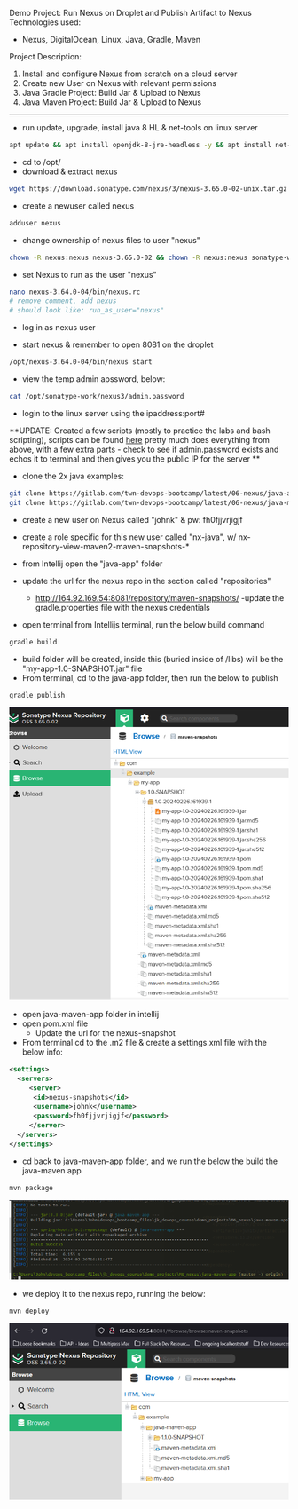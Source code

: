 Demo Project:
Run Nexus on Droplet and Publish Artifact to Nexus
Technologies used:

- Nexus, DigitalOcean, Linux, Java, Gradle, Maven

Project Description:

1.  Install and configure Nexus from scratch on a cloud server
2.  Create new User on Nexus with relevant permissions
3.  Java Gradle Project: Build Jar & Upload to Nexus
4.  Java Maven Project: Build Jar & Upload to Nexus

-------------------------------------------------------------------------------------------

- run update, upgrade, install java 8 HL & net-tools on linux server

``` bash
apt update && apt install openjdk-8-jre-headless -y && apt install net-tools -y
```
- cd to /opt/
- download & extract nexus

```bash
wget https://download.sonatype.com/nexus/3/nexus-3.65.0-02-unix.tar.gz && tar -zxvf nexus-3.64.0-04-unix.tar.gz
```

- create a newuser called nexus
```bash
adduser nexus
```

- change ownership of nexus files to user "nexus"
```bash
chown -R nexus:nexus nexus-3.65.0-02 && chown -R nexus:nexus sonatype-work
```
- set Nexus to run as the user "nexus"
```bash
nano nexus-3.64.0-04/bin/nexus.rc
# remove comment, add nexus
# should look like: run_as_user="nexus"
```
- log in as nexus user

- start nexus & remember to open 8081 on the droplet
```bash
/opt/nexus-3.64.0-04/bin/nexus start
```

- view the temp admin apssword, below:
```bash
cat /opt/sonatype-work/nexus3/admin.password
```

- login to the linux server using the ipaddress:port#

**UPDATE: Created a few scripts (mostly to practice the labs and bash scripting), scripts can be found [here](https://github.com/jadedjelly/M6-Nexus-demo) pretty much does everything from above, with a few extra parts - check to see if admin.password exists and echos it to terminal and then gives you the public IP for the server **


- clone the 2x java examples:
```bash
git clone https://gitlab.com/twn-devops-bootcamp/latest/06-nexus/java-app
git clone https://gitlab.com/twn-devops-bootcamp/latest/06-nexus/java-maven-app
```

- create a new user on Nexus called "johnk" & pw: fh0fjjvrjigjf
- create a role specific for this new user called "nx-java", w/ nx-repository-view-maven2-maven-snapshots-*
- from Intellij open the "java-app" folder
- update the url for the nexus repo in the section called "repositories"
    - http://164.92.169.54:8081/repository/maven-snapshots/
-update the gradle.properties file with the nexus credentials

- open terminal from Intellijs terminal, run the below build command
```bash
gradle build
```

- build folder will be created, inside this (buried inside of /libs) will be the "my-app-1.0-SNAPSHOT.jar" file 
- From terminal, cd to the java-app folder, then run the below to publish
```bash
gradle publish
```

![M6image01.png](assets/M6image01.png)

- open java-maven-app folder in intellij
- open pom.xml file
  - Update the url for the nexus-snapshot
- From terminal cd to the .m2 file & create a settings.xml file with the below info:
```xml
<settings>
  <servers>
     <server>
      <id>nexus-snapshots</id>
      <username>johnk</username>
      <password>fh0fjjvrjigjf</password>
     </server>
  </servers>
</settings>
```
- cd back to java-maven-app folder, and we run the below the build the java-maven app
```bash
mvn package
```

![M6image02.png](assets/M6image02.png)

- we deploy it to the nexus repo, running the below:
```bash
mvn deploy
```

![M6image03.png](assets/M6image03.png)

